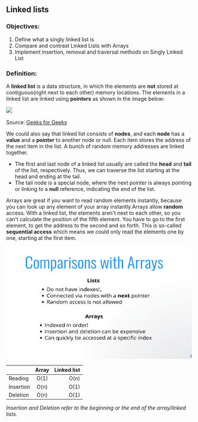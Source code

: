 ## Linked lists 

### Objectives: 

1. Define what a singly linked list is 
2. Compare and contrast Linked Lists with Arrays 
3. Implement insertion, removal and traversal methods on Singly Linked List

### Definition: 

A **linked list** is a data structure, in which the elements are **not** stored at contiguous(right next to each other) memory locations. The elements in a linked list are linked using **pointers** as shown in the image below:

![](https://media.geeksforgeeks.org/wp-content/cdn-uploads/gq/2013/03/Linkedlist.png)

Source: [Geeks for Geeks](https://www.geeksforgeeks.org/data-structures/linked-list/)


We could also say that linked list consists of **nodes**, and each **node** has a **value** and a **pointer** to another node or null.
Each item stores the address of the next item in the list. A bunch of random memory addresses are linked together. 

* The first and last node of a linked list usually are called the **head** and **tail** of the list, respectively. Thus, we can traverse the list starting at the head and ending at the tail. 
* The tail node is a special node, where the next pointer is always pointing or linking to a **null** reference, indicating the end of the list.

Arrays are great if you want to read random elements instantly, because you can look up any element of your array instantly.Arrays allow **random** access. With a linked list, the elements aren't next to each other, so you can't calculate the position of the fifth element. You have to go to the first element, to get the address to the second and so forth. This is so-called **sequential access** which means we could only read the elements one by one, starting at the first item.

![](comparison.png)


|               | Array          | Linked list  |
| ------------- |:-------------:| ---------:|
| Reading       | O(1)          |   O(n)    |
| Insertion     | O(n)          |   O(1)     |
| Deletion      | O(n)          |   O(1)     |

*Insertion and Deletion refer to the beginning or the end of the array/linked lists.*


